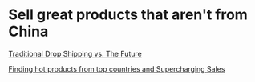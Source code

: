 # Sell great products that aren't from China

[Traditional Drop Shipping vs. The Future](Sell%20great%20products%20that%20aren't%20from%20China%20fe31a4031d5e4abe9004c5fdd1f922ed/Traditional%20Drop%20Shipping%20vs%20The%20Future%20d6c33e8dbc184b1fbb6124a5df2d453e.md)

[Finding hot products from top countries and Supercharging Sales](Sell%20great%20products%20that%20aren't%20from%20China%20fe31a4031d5e4abe9004c5fdd1f922ed/Finding%20hot%20products%20from%20top%20countries%20and%20Superc%20cbc83a8a6e044d519e4b2c59816e654d.md)